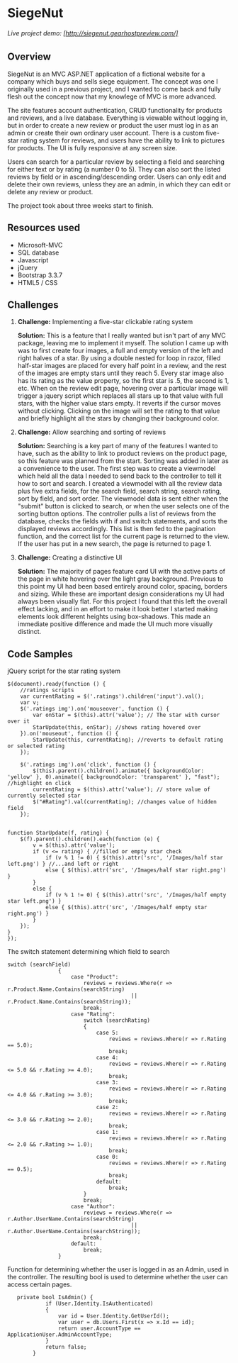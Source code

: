 # SiegeNut

###### Live project demo: [http://siegenut.gearhostpreview.com/]

## Overview

SiegeNut is an MVC ASP.NET application of a fictional website for a company which buys and sells siege equipment. The concept was one I originally used in a previous project, and I wanted to come back and fully flesh out the concept now that my knowlege of MVC is more advanced. 

The site features account authentication, CRUD functionality for products and reviews, and a live database. Everything is viewable without logging in, but in order to create a new review or product the user must log in as an admin or create their own ordinary user account. There is a custom five-star rating system for reviews, and users have the ability to link to pictures for products. The UI is fully responsive at any screen size.

Users can search for a particular review by selecting a field and searching for either text or by rating (a number 0 to 5). They can also sort the listed reviews by field or in ascending/descending order. Users can only edit and delete their own reviews, unless they are an admin, in which they can edit or delete any review or product.

The project took about three weeks start to finish.

## Resources used

- Microsoft-MVC
- SQL database
- Javascript
- jQuery
- Bootstrap 3.3.7
- HTML5 / CSS

## Challenges

1. **Challenge:** Implementing a five-star clickable rating system

   **Solution:** This is a feature that I really wanted but isn't part of any MVC package, leaving me to implement it myself. The solution I came up with was to first create four images, a full and empty version of the left and right halves of a star. By using a double nested for loop in razor, filled half-star images are placed for every half point in a review, and the rest of the images are empty stars until they reach 5. Every star image also has its rating as the value property, so the first star is .5, the second is 1, etc. When on the review edit page, hovering over a particular image will trigger a jquery script which replaces all stars up to that value with full stars, with the higher value stars empty. It reverts if the cursor moves without clicking. Clicking on the image will set the rating to that value and briefly highlight all the stars by changing their background color. 

2. **Challenge:** Allow searching and sorting of reviews

   **Solution:** Searching is a key part of many of the features I wanted to have, such as the ability to link to product reviews on the product page, so this feature was planned from the start. Sorting was added in later as a convenience to the user. The first step was to create a viewmodel which held all the data I needed to send back to the controller to tell it how to sort and search. I created a viewmodel with all the review data plus five extra fields, for the search field, search string, search rating, sort by field, and sort order. The viewmodel data is sent either when the "submit" button is clicked to search, or when the user selects one of the sorting button options. The controller pulls a list of reviews from the database, checks the fields with if and switch statements, and sorts the displayed reviews accordingly. This list is then fed to the pagination function, and the correct list for the current page is returned to the view. If the user has put in a new search, the page is returned to page 1.

3. **Challenge:** Creating a distinctive UI

   **Solution:** The majority of pages feature card UI with the active parts of the page in white hovering over the light gray background. Previous to this point my UI had been based entirely around color, spacing, borders and sizing. While these are important design considerations my UI had always been visually flat. For this project I found that this left the overall effect lacking, and in an effort to make it look better I started making elements look different heights using box-shadows. This made an immediate positive difference and made the UI much more visually distinct.

## Code Samples

jQuery script for the star rating system

```
$(document).ready(function () {
    //ratings scripts
    var currentRating = $('.ratings').children('input').val();
    var v;
    $('.ratings img').on('mouseover', function () {
        var onStar = $(this).attr('value'); // The star with cursor over it
        StarUpdate(this, onStar); //shows rating hovered over
    }).on('mouseout', function () {
        StarUpdate(this, currentRating); //reverts to default rating or selected rating
    });

    $('.ratings img').on('click', function () {
        $(this).parent().children().animate({ backgroundColor: 'yellow' }, 0).animate({ backgroundColor: 'transparent' }, "fast"); //highlight on click
        currentRating = $(this).attr('value'); // store value of currently selected star
        $("#Rating").val(currentRating); //changes value of hidden field
    });
    

function StarUpdate(f, rating) {
    $(f).parent().children().each(function (e) {
        v = $(this).attr('value');
        if (v <= rating) { //filled or empty star check
            if (v % 1 != 0) { $(this).attr('src', '/Images/half star left.png') } //...and left or right
            else { $(this).attr('src', '/Images/half star right.png') }
        }
        else {
            if (v % 1 != 0) { $(this).attr('src', '/Images/half empty star left.png') }
            else { $(this).attr('src', '/Images/half empty star right.png') }
        }
    });
}
});
```

The switch statement determining which field to search

```
switch (searchField)
                {
                    case "Product":
                        reviews = reviews.Where(r => r.Product.Name.Contains(searchString)
                                       || r.Product.Name.Contains(searchString));
                        break;
                    case "Rating":
                        switch (searchRating)
                        {
                            case 5:
                                reviews = reviews.Where(r => r.Rating == 5.0);
                                break;
                            case 4:
                                reviews = reviews.Where(r => r.Rating <= 5.0 && r.Rating >= 4.0);
                                break;
                            case 3:
                                reviews = reviews.Where(r => r.Rating <= 4.0 && r.Rating >= 3.0);
                                break;
                            case 2:
                                reviews = reviews.Where(r => r.Rating <= 3.0 && r.Rating >= 2.0);
                                break;
                            case 1:
                                reviews = reviews.Where(r => r.Rating <= 2.0 && r.Rating >= 1.0);
                                break;
                            case 0:
                                reviews = reviews.Where(r => r.Rating == 0.5);
                                break;
                            default:
                                break;
                        }
                        break;
                    case "Author":
                        reviews = reviews.Where(r => r.Author.UserName.Contains(searchString)
                                       || r.Author.UserName.Contains(searchString));
                        break;
                    default:
                        break;
                }
```

Function for determining whether the user is logged in as an Admin, used in the controller. The resulting bool is used to determine whether the user can access certain pages.

```
   private bool IsAdmin() {
            if (User.Identity.IsAuthenticated)
            {
                var id = User.Identity.GetUserId();
                var user = db.Users.First(x => x.Id == id);
                return user.AccountType == ApplicationUser.AdminAccountType;
            }
            return false;
        }
```